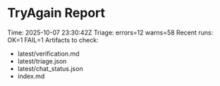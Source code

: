 # TryAgain Report
Time: 2025-10-07 23:30:42Z
Triage: errors=12 warns=58
Recent runs: OK=1 FAIL=1
Artifacts to check:
- latest/verification.md
- latest/triage.json
- latest/chat_status.json
- index.md